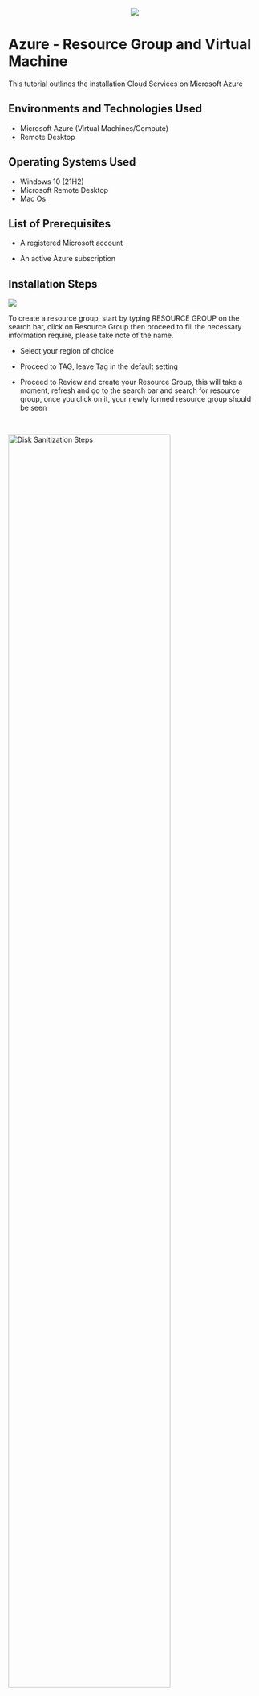 <p align="center">
<img src="https://i.imgur.com/w9oAkDM.png"/>
</p>

<h1>Azure - Resource Group and Virtual Machine</h1>
This tutorial outlines the installation Cloud Services on Microsoft Azure<br />


<h2>Environments and Technologies Used</h2>

- Microsoft Azure (Virtual Machines/Compute)
- Remote Desktop

<h2>Operating Systems Used </h2>

- Windows 10</b> (21H2)
- Microsoft Remote Desktop
- Mac Os

<h2>List of Prerequisites</h2>

- A registered Microsoft account

- An active Azure subscription

<h2>Installation Steps</h2>

<p>
<img src="https://i.imgur.com/YxFeUdc.png"/>
</p>
<p>

To create a resource group, start by typing RESOURCE GROUP on the search bar, click on Resource Group then proceed to fill the necessary information require, please take note of the name. 

  - Select your region of choice
  
  - Proceed to TAG, leave Tag in the default setting
  
  - Proceed to Review and create your Resource Group, this will take a moment, refresh and go to the search bar and search for resource group, once you click on it, your newly formed resource group should be seen 

</p>
<br />

<p>
<img src="https://i.imgur.com/7J3krT3.png" height="80%" width="80%" alt="Disk Sanitization Steps"/>
</p>
<p>
Lorem ipsum dolor sit amet, consectetur adipiscing elit, sed do eiusmod tempor incididunt ut labore et dolore magna aliqua. Ut enim ad minim veniam, quis nostrud exercitation ullamco laboris nisi ut aliquip ex ea commodo consequat. Duis aute irure dolor in reprehenderit in voluptate velit esse cillum dolore eu fugiat nulla pariatur.
</p>
<br />

<p>
<img src="https://i.imgur.com/ROZR6AO.png"/>
</p>
<p>
Lorem ipsum dolor sit amet, consectetur adipiscing elit, sed do eiusmod tempor incididunt ut labore et dolore magna aliqua. Ut enim ad minim veniam, quis nostrud exercitation ullamco laboris nisi ut aliquip ex ea commodo consequat. Duis aute irure dolor in reprehenderit in voluptate velit esse cillum dolore eu fugiat nulla pariatur.
</p>
<br />

<p>
<img src="https://i.imgur.com/nCxk3iO.png"/>
</p>
<p>
Lorem ipsum dolor sit amet, consectetur adipiscing elit, sed do eiusmod tempor incididunt ut labore et dolore magna aliqua. Ut enim ad minim veniam, quis nostrud exercitation ullamco laboris nisi ut aliquip ex ea commodo consequat. Duis aute irure dolor in reprehenderit in voluptate velit esse cillum dolore eu fugiat nulla pariatur.
</p>
<br />

